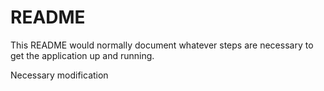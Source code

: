 # README

This README would normally document whatever steps are necessary to get the
application up and running.

Necessary modification